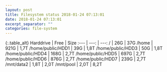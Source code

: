 ```yaml
---
layout: post
title: Filesystem status 2018-01-24 07:13:01
date: 2018-01-24 07:13:01
excerpt_separator: ""
categories: file-system
---
```

{:.table_alt}
Harddrive | Free | Size
:--- | ---: | ---:
/ | 26G | 37G
/home | 921G | 1,7T
/home/public/HDD1 | 39G | 1,8T
/home/public/HDD3 | 50G | 1,8T
/home/public/HDD4 | 168G | 2,7T
/home/public/HDD5 | 697G | 2,7T
/home/public/HDD6 | 876G | 2,7T
/home/public/HDD7 | 239G | 2,7T
/mnt/data2 | 1,8T | 2,0T
/mnt/pool | 2,0T | 8,2T
